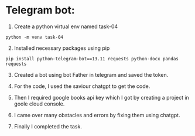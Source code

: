 # Telegram bot:
1. Create a python virtual env named task-04

`python -m venv task-04`

2. Installed necessary packages using pip

`pip install python-telegram-bot==13.11 requests python-docx pandas requests`

3. Created a bot using bot Father in telegram and saved the token.

4. For the code, I used the saviour chatgpt to get the code.

5. Then I required google books api key which I got by creating a project in goole cloud console.

6. I came over many obstacles and errors by fixing them using chatgpt. 

7. Finally I completed the task. 
